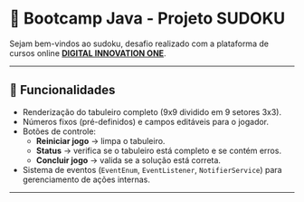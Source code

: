 <h1> 🚀 Bootcamp Java - Projeto SUDOKU
</h1>

<p> Sejam bem-vindos ao sudoku, desafio realizado com a plataforma de cursos online <strong><a href="https://web.digitalinnovation.one/">DIGITAL INNOVATION ONE</a></strong>. </p>


---

## 🧩 Funcionalidades
- Renderização do tabuleiro completo (9x9 dividido em 9 setores 3x3).
- Números fixos (pré-definidos) e campos editáveis para o jogador.
- Botões de controle:
  - **Reiniciar jogo** → limpa o tabuleiro.
  - **Status** → verifica se o tabuleiro está completo e se contém erros.
  - **Concluir jogo** → valida se a solução está correta.
- Sistema de eventos (`EventEnum`, `EventListener`, `NotifierService`) para gerenciamento de ações internas.

---
